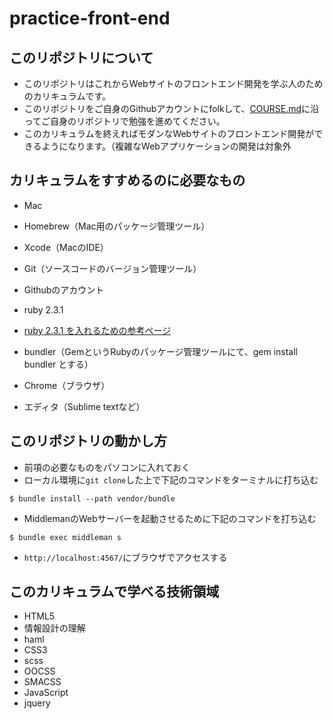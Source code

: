 # practice-front-end

## このリポジトリについて

- このリポジトリはこれからWebサイトのフロントエンド開発を学ぶ人のためのカリキュラムです。
- このリポジトリをご自身のGithubアカウントにfolkして、<a href="https://github.com/es335ab/practice-front-end/blob/master/COURSE.md">COURSE.md</a>に沿ってご自身のリポジトリで勉強を進めてください。
- このカリキュラムを終えればモダンなWebサイトのフロントエンド開発ができるようになります。（複雑なWebアプリケーションの開発は対象外

## カリキュラムをすすめるのに必要なもの

- Mac
- Homebrew（Mac用のパッケージ管理ツール）

- Xcode（MacのIDE）
- Git（ソースコードのバージョン管理ツール）
- Githubのアカウント
- ruby 2.3.1
 - <a href="http://dev.classmethod.jp/server-side/language/build-ruby-environment-by-rbenv/">ruby 2.3.1 を入れるための参考ページ</a>
- bundler（GemというRubyのパッケージ管理ツールにて、gem install bundler とする）
- Chrome（ブラウザ）
- エディタ（Sublime textなど）

## このリポジトリの動かし方

- 前項の必要なものをパソコンに入れておく
- ローカル環境に`git clone`した上で下記のコマンドをターミナルに打ち込む

```
$ bundle install --path vendor/bundle
```

- MiddlemanのWebサーバーを起動させるために下記のコマンドを打ち込む

```
$ bundle exec middleman s
```

- `http://localhost:4567/`にブラウザでアクセスする


## このカリキュラムで学べる技術領域

- HTML5
 - 情報設計の理解
 - haml
- CSS3
 - scss
 - OOCSS
 - SMACSS
- JavaScript
 - jquery
